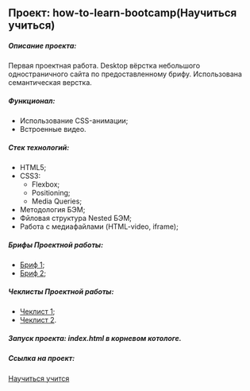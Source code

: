 ## Проект: how-to-learn-bootcamp(Научиться учиться)

##### Описание проекта:
Первая проектная работа.
Desktop вёрстка небольшого одностраничного сайта по предоставленному брифу. Использована семантическая верстка.

##### Функционал:
- Использование CSS-анимации;
- Встроенные видео.

##### Стек технологий:
- HTML5;
- CSS3:
  - Flexbox;
  - Positioning;
  - Media Queries;
- Методология БЭМ;
- Фйловая структура Nested БЭМ;
- Работа с медиафайлами (HTML-video, iframe);

##### Брифы Проектной работы:
- [Бриф 1](https://code.s3.yandex.net/web-developer/project-1/sprint-1-brief.pdf);
- [Бриф 2](https://code.s3.yandex.net/web-developer/project-1/sprint-2-brief.pdf);

##### Чеклисты Проектной работы:
- [Чеклист 1](https://code.s3.yandex.net/web-developer/checklists/new-program/checklist-1/index.html);
- [Чеклист 2](https://code.s3.yandex.net/web-developer/checklists/new-program/checklist-2/index.html).

##### Запуск проекта: index.html в корневом котологе.

##### Ссылка на проект:

<div>
  <a href="https://artyomasatryan.github.io/how-to-learn-bootcamp/">Научиться учится</a>
</div>
